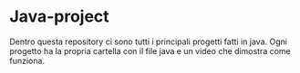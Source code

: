 # Java-project
Dentro questa repository ci sono tutti i principali progetti fatti in java.
Ogni progetto ha la propria cartella con il file java e un video che dimostra come funziona.
